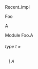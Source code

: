Recent_impl

Foo

A

Module Foo.A

<a id="type-t"></a>

###### type t =

<a id="type-t.A"></a>

######    | A